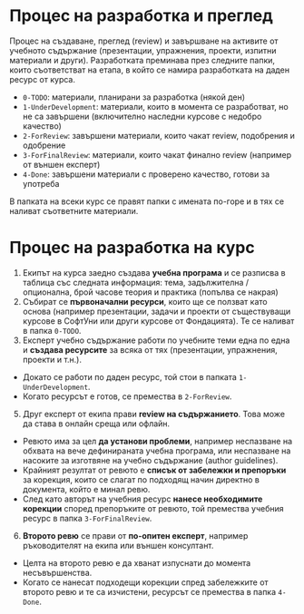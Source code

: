 # Процес на разработка и преглед

Процес на създаване, преглед (review) и завършване на активите от учебното съдържание (презентации, упражнения, проекти, изпитни материали и други). Разработката преминава през следните папки, които съответстват на етапа, в който се намира разработката на даден ресурс от курса.
 - `0-TODO`: материали, планирани за разработка (някой ден)
 - `1-UnderDevelopment`: материали, които в момента се разработват, но не са завършени (включително наследни курсове с недобро качество)
 - `2-ForReview`: завършени материали, които чакат review, подобрения и одобрение
 - `3-ForFinalReview`: материали, които чакат финално review (например от външен експерт)
 - `4-Done`: завършени материали с проверено качество, готови за употреба

В папката на всеки курс се правят папки с имената по-горе и в тях се наливат съответните материали.

# Процес на разработка на курс

1. Екипът на курса заедно създава **учебна програма** и се разписва в таблица със следната информация: тема, задължителна / опционална, брой часове теория и практика (попълва се накрая)
2. Събират се **първоначални ресурси**, които ще се ползват като основа (например презентации, задачи и проекти от съществуващи курсове в СофтУни или други курсове от Фондацията). Те се наливат в папка `0-TODO`.
3. Експерт учебно съдържание работи по учебните теми една по една и **създава ресурсите** за всяка от тях (презентации, упражнения, проекти и т.н.).
  - Докато се работи по даден ресурс, той стои в папката `1-UnderDevelopment`.
  - Когато ресурсът е готов, се премества в `2-ForReview`.
5. Друг експерт от екипа прави **review на съдържанието**. Това може да става в онлайн среща или офлайн.
  - Ревюто има за цел **да установи проблеми**, например неспазване на обхвата на вече дефинираната учебна програма, или неспазване на насоките за изготвяне на учебно съдържание (author guidelines).
  - Крайният резултат от ревюто е **списък от забележки и препоръки** за корекция, които се слагат по подходящ начин директно в документа, който е минал ревю.
  - След като авторът на учебния ресурс **нанесе необходимите корекции** според препоръките от ревюто, той премества учебния ресурс в папка `3-ForFinalReview`.
6. **Второто ревю** се прави от **по-опитен експерт**, например ръководителят на екипа или външен консултант.
  - Целта на второто ревю е да хванат изпуснати до момента несъвършенства.
  - Когато се нанесат подходещи корекции спред забележките от второто ревю и те са изчистени, ресурсът се премества в папка `4-Done`.

